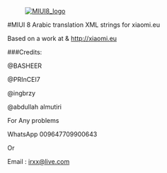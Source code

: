 <dl><dd><a href="https://xiaomi.eu/" target="_blank"><img src="http://i.imgur.com/8mHvQNw.png" border="0" alt="MIUI8_logo"></a></dd></dl>



#MIUI 8 Arabic  translation XML strings for xiaomi.eu

Based on a work at & http://xiaomi.eu


###Credits:

@BASHEER

@PRInCEI7

@ingbrzy

@abdullah almutiri


For Any problems

WhatsApp
009647709900643

Or

Email : irxx@live.com 


